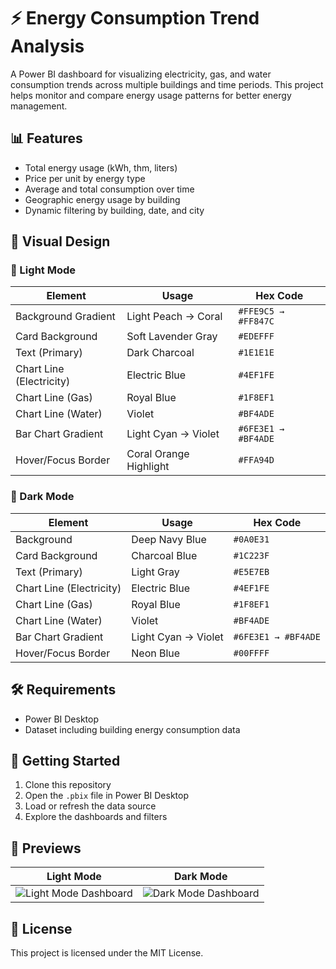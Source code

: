
# ⚡ Energy Consumption Trend Analysis

A Power BI dashboard for visualizing electricity, gas, and water consumption trends across multiple buildings and time periods. This project helps monitor and compare energy usage patterns for better energy management.

## 📊 Features

- Total energy usage (kWh, thm, liters)
- Price per unit by energy type
- Average and total consumption over time
- Geographic energy usage by building
- Dynamic filtering by building, date, and city

## 🌈 Visual Design

### 🔆 Light Mode

| Element                     | Usage                        | Hex Code        |
|----------------------------|------------------------------|-----------------|
| Background Gradient        | Light Peach → Coral          | `#FFE9C5 → #FF847C` |
| Card Background            | Soft Lavender Gray           | `#EDEFFF`       |
| Text (Primary)             | Dark Charcoal                | `#1E1E1E`       |
| Chart Line (Electricity)   | Electric Blue                | `#4EF1FE`       |
| Chart Line (Gas)           | Royal Blue                   | `#1F8EF1`       |
| Chart Line (Water)         | Violet                       | `#BF4ADE`       |
| Bar Chart Gradient         | Light Cyan → Violet          | `#6FE3E1 → #BF4ADE` |
| Hover/Focus Border         | Coral Orange Highlight       | `#FFA94D`       |

### 🌙 Dark Mode

| Element                     | Usage                        | Hex Code        |
|----------------------------|------------------------------|-----------------|
| Background                 | Deep Navy Blue               | `#0A0E31`       |
| Card Background            | Charcoal Blue                | `#1C223F`       |
| Text (Primary)             | Light Gray                   | `#E5E7EB`       |
| Chart Line (Electricity)   | Electric Blue                | `#4EF1FE`       |
| Chart Line (Gas)           | Royal Blue                   | `#1F8EF1`       |
| Chart Line (Water)         | Violet                       | `#BF4ADE`       |
| Bar Chart Gradient         | Light Cyan → Violet          | `#6FE3E1 → #BF4ADE` |
| Hover/Focus Border         | Neon Blue                    | `#00FFFF`       |

## 🛠️ Requirements

- Power BI Desktop
- Dataset including building energy consumption data

## 🚀 Getting Started

1. Clone this repository
2. Open the `.pbix` file in Power BI Desktop
3. Load or refresh the data source
4. Explore the dashboards and filters


## 📸 Previews

Light Mode | Dark Mode
:--:|:--:
![Light Mode Dashboard](screenshots/dashboard-light-mode.png) | ![Dark Mode Dashboard](screenshots/dashboard-dark-mode.png)

## 📄 License

This project is licensed under the MIT License.
